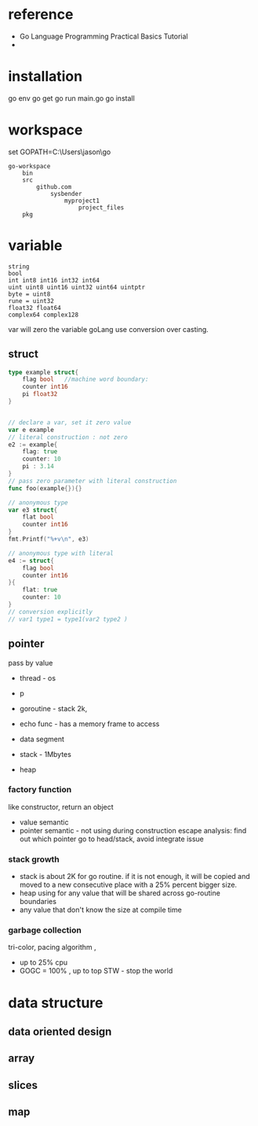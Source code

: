 
# reference
 

*   Go Language Programming Practical Basics Tutorial 
* 

# installation

go env
go get
go run main.go
go install

# workspace


set GOPATH=C:\Users\jason\go

```
go-workspace
	bin
	src
		github.com
			sysbender
				myproject1
					project_files
	pkg
```

# variable

```
string
bool
int int8 int16 int32 int64
uint uint8 uint16 uint32 uint64 uintptr
byte = uint8
rune = uint32
float32 float64
complex64 complex128
```
var will zero the variable
goLang use conversion over casting.
## struct
```go
type example struct{
	flag bool   //machine word boundary:
	counter int16
	pi float32
}


// declare a var, set it zero value
var e example
// literal construction : not zero
e2 := example{
	flag: true
	counter: 10
	pi : 3.14
}
// pass zero parameter with literal construction
func foo(example{}){}

// anonymous type
var e3 struct{
	flat bool
	counter int16
}
fmt.Printf("%+v\n", e3)

// anonymous type with literal 
e4 := struct{
	flag bool
	counter int16
}{
	flat: true
	counter: 10
}
// conversion explicitly
// var1 type1 = type1(var2 type2 )

```

## pointer
pass by value
* thread - os
* p
* goroutine - stack 2k, 
* echo func - has a memory frame to access


* data segment
* stack - 1Mbytes
* heap

### factory function
like constructor, return an object
* value semantic
* pointer semantic - not using during construction
escape analysis: find out which pointer go to head/stack, avoid integrate issue
  

### stack growth
* stack is about 2K for go routine. if it is not enough, it will be copied and moved to a new consecutive place with a 25% percent bigger size.
* heap using for any value that will be shared across go-routine boundaries
* any value that don't know the size at compile time

### garbage collection
tri-color, pacing algorithm , 
*  up to 25% cpu
* GOGC = 100% , up to top
STW - stop the world
 
# data structure

## data oriented design
## array
## slices
## map


<!--stackedit_data:
eyJoaXN0b3J5IjpbMTk2MTA2MDUyLC0xNjU3NjIwODI2LC0xMT
g5OTkwODcyLC0xMTE3NDMwMjEwLDEyOTE2NDYzNDksMTgxNTYy
NTIyMywyMTAwODA0NTUsLTMzMDI0ODg2MCwtMTkxNjYxNDc3NS
wxNjQ5NDU3NTQyLC0zOTYwODkxMzAsLTExMTE0MjMzNTEsLTM3
NjMwMTQ1MCwtNTgwODM4MzYxLDk0MDQ1OTY0NSwxMTcwMjg1MT
IsLTg2NzI3MzU2OSwxMjI4MzgzOTAxLDEzNzg5NzM5OTIsLTQ5
MTc0NzQzNV19
-->